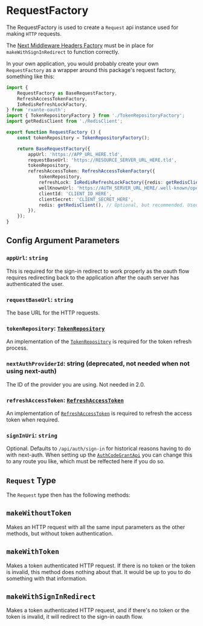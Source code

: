 # RequestFactory

[TokenRepository]: token-repository.md
[RefreshAccessToken]: refresh-access-token.md

The RequestFactory is used to create a `Request` api instance used for making `HTTP` requests.

The [Next Middleware Headers Factory](next-middleware-headers-factory.md) must be in place for `makeWithSignInRedirect` to function correctly.

In your own application, you would probably create your own `RequestFactory` as a wrapper around this package's request factory, something like this:

```typescript
import {
    RequestFactory as BaseRequestFactory,
    RefreshAccessTokenFactory,
    IoRedisRefreshLockFactory,
} from 'rxante-oauth';
import { TokenRepositoryFactory } from './TokenRepositoryFactory';
import getRedisClient from './RedisClient';

export function RequestFactory () {
    const tokenRepository = TokenRepositoryFactory();

    return BaseRequestFactory({
        appUrl: 'https://APP_URL_HERE.tld',
        requestBaseUrl: 'https://RESOURCE_SERVER_URL_HERE.tld',
        tokenRepository,
        refreshAccessToken: RefreshAccessTokenFactory({
            tokenRepository,
            refreshLock: IoRedisRefreshLockFactory({redis: getRedisClient()}),
            wellKnownUrl: 'https://AUTH_SERVER_URL_HERE/.well-known/openid-configuration',
            clientId: 'CLIENT_ID_HERE',
            clientSecret: 'CLIENT_SECRET_HERE',
            redis: getRedisClient(), // Optional, but recommended. Used for caching and retrieving well-known open id configuration
        }),
    });
}
```

## Config Argument Parameters

### `appUrl`: `string`

This is required for the sign-in redirect to work properly as the oauth flow requires redirecting back to the application after the oauth server has authenticated the user.

### `requestBaseUrl`: `string`

The base URL for the HTTP requests.

### `tokenRepository`: [`TokenRepository`][TokenRepository]

An implementation of the [`TokenRepository`][TokenRepository] is required for the token refresh process.

### `nextAuthProviderId`: string (deprecated, not needed when not using next-auth)

The ID of the provider you are using. Not needed in 2.0.

### `refreshAccessToken`: [`RefreshAccessToken`][RefreshAccessToken]

An implementation of [`RefreshAccessToken`][RefreshAccessToken] is required to refresh the access token when required.

### `signInUri`: `string`

Optional. Defaults to `/api/auth/sign-in` for historical reasons having to do with next-auth. When setting up the [`AuthCodeGrantApi`](auth-code-grant-api.md) you can change this to any route you like, which must be relfected here if you do so.

## `Request` Type

The `Request` type then has the following methods:

## `makeWithoutToken`

Makes an HTTP request with all the same input parameters as the other methods, but without token authentication.

## `makeWithToken`

Makes a token authenticated HTTP request. If there is no token or the token is invalid, this method does nothing about that. It would be up to you to do something with that information.

## `makeWithSignInRedirect`

Makes a token authenticated HTTP request, and if there's no token or the token is invalid, it will redirect to the sign-in oauth flow.
